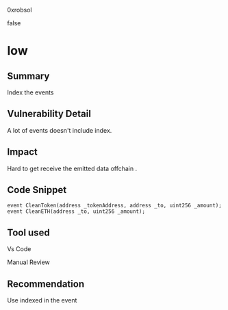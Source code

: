 0xrobsol

false

# low

## Summary
Index the events

## Vulnerability Detail
A lot of events doesn't include index.

## Impact
Hard to get receive the emitted data offchain .

## Code Snippet

`event CleanToken(address _tokenAddress, address _to, uint256 _amount);
    event CleanETH(address _to, uint256 _amount);`

## Tool used
Vs Code

Manual Review

## Recommendation
Use indexed in the event
